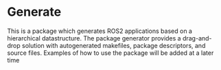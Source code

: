 # Generate 

This is a package which generates ROS2 applications based on a hierarchical datastructure. The package generator provides a drag-and-drop solution with autogenerated makefiles, package descriptors, and source files. Examples of how to use the package will be added at a later time
